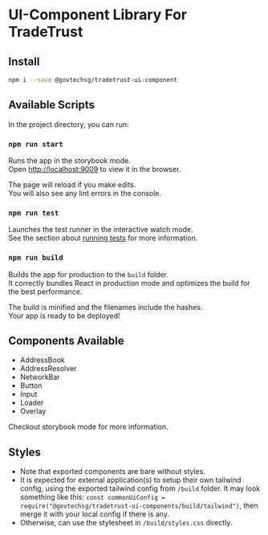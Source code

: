 # UI-Component Library For TradeTrust

## Install

```sh
npm i --save @govtechsg/tradetrust-ui-component
```

## Available Scripts

In the project directory, you can run:

### `npm run start`

Runs the app in the storybook mode.<br />
Open [http://localhost:9009](http://localhost:9009) to view it in the browser.

The page will reload if you make edits.<br />
You will also see any lint errors in the console.

### `npm run test`

Launches the test runner in the interactive watch mode.<br />
See the section about [running tests](https://facebook.github.io/create-react-app/docs/running-tests) for more information.

### `npm run build`

Builds the app for production to the `build` folder.<br />
It correctly bundles React in production mode and optimizes the build for the best performance.

The build is minified and the filenames include the hashes.<br />
Your app is ready to be deployed!

## Components Available

- AddressBook
- AddressResolver
- NetworkBar
- Button
- Input
- Loader
- Overlay

Checkout storybook mode for more information.

## Styles

- Note that exported components are bare without styles.
- It is expected for external application(s) to setup their own tailwind config, using the exported tailwind config from `/build` folder. It may look something like this: `const commonUiConfig = require("@govtechsg/tradetrust-ui-components/build/tailwind")`, then merge it with your local config if there is any.
- Otherwise, can use the stylesheet in `/build/styles.css` directly.

